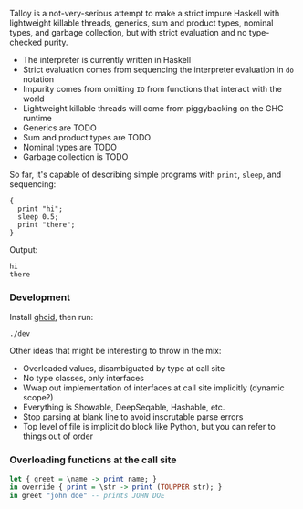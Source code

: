 Talloy is a not-very-serious attempt to make a strict impure Haskell with lightweight killable threads, generics, sum and product types, nominal types, and garbage collection, but with strict evaluation and no type-checked purity.

- The interpreter is currently written in Haskell
- Strict evaluation comes from sequencing the interpreter evaluation in `do` notation
- Impurity comes from omitting `IO` from functions that interact with the world
- Lightweight killable threads will come from piggybacking on the GHC runtime
- Generics are TODO
- Sum and product types are TODO
- Nominal types are TODO
- Garbage collection is TODO

So far, it's capable of describing simple programs with `print`, `sleep`, and sequencing:

```
{
  print "hi";
  sleep 0.5;
  print "there";
}
```

Output:

```
hi
there
```

### Development

Install [ghcid](https://github.com/ndmitchell/ghcid), then run:

```
./dev
```

Other ideas that might be interesting to throw in the mix:

- Overloaded values, disambiguated by type at call site
- No type classes, only interfaces
- Wwap out implementation of interfaces at call site implicitly (dynamic scope?)
- Everything is Showable, DeepSeqable, Hashable, etc.
- Stop parsing at blank line to avoid inscrutable parse errors
- Top level of file is implicit do block like Python, but you can refer to things out of order

### Overloading functions at the call site

```haskell
let { greet = \name -> print name; }
in override { print = \str -> print (TOUPPER str); }
in greet "john doe" -- prints JOHN DOE
```
